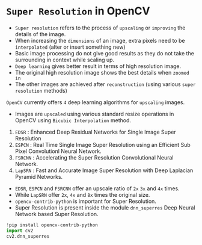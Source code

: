 # `Super Resolution` in OpenCV

- `Super resolution` refers to the process of `upscaling` or `improving` the details of the image.
- When increasing the `dimensions` of an image, extra pixels need to be `interpolated` (alter or insert something new)
- Basic image processing do not give good results as they do not take the surrounding in context while scaling up.
- `Deep learning` gives better result in terms of high resolution image.
- The original high resolution image shows the best details when `zoomed in`
- The other images are achieved after `reconstruction` (using various `super resolution` methods)

`OpenCV` currently offers `4` deep learning algorithms for `upscaling` images.
- Images are `upscaled` using various standard resize operations in OpenCV using `Bicubic Interpolation` method.

1. `EDSR` : Enhanced Deep Residual Networks for Single Image Super Resolution
2. `ESPCN` : Real Time Single Image Super Resolution using an Efficient Sub Pixel Convolutionl Neural Network. 
3. `FSRCNN` : Accelerating the Super Resolution Convolutional Neural Network.
4. `LapSRN` : Fast and Accurate Image Super Resolution with Deep Laplacian Pyramid Networks.

- `EDSR`, `ESPCN` and `FSRCNN` offer an upscale ratio of `2x` `3x` and `4x` times.
- While `LapSRN` offer `2x`, `4x` and `8x` times the original size.
- `opencv-contrib-python` is important for Super Resolution.
- Super Resolution is present inside the module `dnn_superres` Deep Neural Network based Super Resolution.
```python
!pip install opencv-contrib-python
import cv2
cv2.dnn_superres
```
